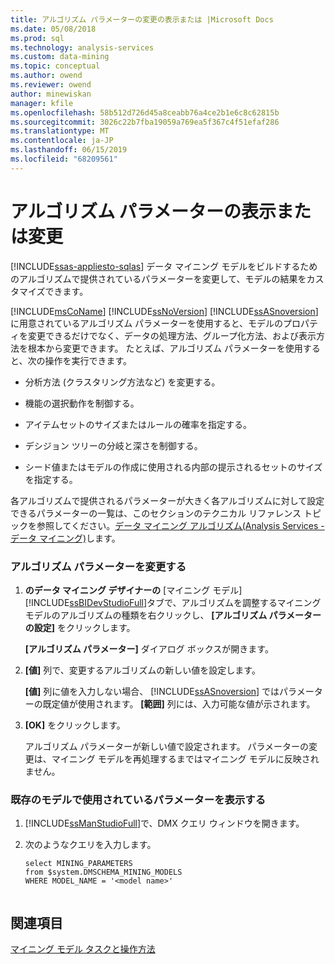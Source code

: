 ```yaml
---
title: アルゴリズム パラメーターの変更の表示または |Microsoft Docs
ms.date: 05/08/2018
ms.prod: sql
ms.technology: analysis-services
ms.custom: data-mining
ms.topic: conceptual
ms.author: owend
ms.reviewer: owend
author: minewiskan
manager: kfile
ms.openlocfilehash: 58b512d726d45a8ceabb76a4ce2b1e6c8c62815b
ms.sourcegitcommit: 3026c22b7fba19059a769ea5f367c4f51efaf286
ms.translationtype: MT
ms.contentlocale: ja-JP
ms.lasthandoff: 06/15/2019
ms.locfileid: "68209561"
---
```

# <a name="view-or-change-algorithm-parameters"></a>アルゴリズム パラメーターの表示または変更
[!INCLUDE[ssas-appliesto-sqlas](../../includes/ssas-appliesto-sqlas.md)]
  データ マイニング モデルをビルドするためのアルゴリズムで提供されているパラメーターを変更して、モデルの結果をカスタマイズできます。  
  
 [!INCLUDE[msCoName](../../includes/msconame-md.md)] [!INCLUDE[ssNoVersion](../../includes/ssnoversion-md.md)] [!INCLUDE[ssASnoversion](../../includes/ssasnoversion-md.md)] に用意されているアルゴリズム パラメーターを使用すると、モデルのプロパティを変更できるだけでなく、データの処理方法、グループ化方法、および表示方法を根本から変更できます。 たとえば、アルゴリズム パラメーターを使用すると、次の操作を実行できます。  
  
-   分析方法 (クラスタリング方法など) を変更する。  
  
-   機能の選択動作を制御する。  
  
-   アイテムセットのサイズまたはルールの確率を指定する。  
  
-   デシジョン ツリーの分岐と深さを制御する。  
  
-   シード値またはモデルの作成に使用される内部の提示されるセットのサイズを指定する。  
  
 各アルゴリズムで提供されるパラメーターが大きく各アルゴリズムに対して設定できるパラメーターの一覧は、このセクションのテクニカル リファレンス トピックを参照してください。[データ マイニング アルゴリズム&#40;Analysis Services - データ マイニング&#41;](../../analysis-services/data-mining/data-mining-algorithms-analysis-services-data-mining.md)します。  
  
### <a name="change-an-algorithm-parameter"></a>アルゴリズム パラメーターを変更する  
  
1.  **のデータ マイニング デザイナーの** [マイニング モデル] [!INCLUDE[ssBIDevStudioFull](../../includes/ssbidevstudiofull-md.md)]タブで、アルゴリズムを調整するマイニング モデルのアルゴリズムの種類を右クリックし、 **[アルゴリズム パラメーターの設定]** をクリックします。  
  
     **[アルゴリズム パラメーター]** ダイアログ ボックスが開きます。  
  
2.  **[値]** 列で、変更するアルゴリズムの新しい値を設定します。  
  
     **[値]** 列に値を入力しない場合、 [!INCLUDE[ssASnoversion](../../includes/ssasnoversion-md.md)] ではパラメーターの既定値が使用されます。 **[範囲]** 列には、入力可能な値が示されます。  
  
3.  **[OK]** をクリックします。  
  
     アルゴリズム パラメーターが新しい値で設定されます。 パラメーターの変更は、マイニング モデルを再処理するまではマイニング モデルに反映されません。  
  
### <a name="view-the-parameters-used-in-an-existing-model"></a>既存のモデルで使用されているパラメーターを表示する  
  
1.  [!INCLUDE[ssManStudioFull](../../includes/ssmanstudiofull-md.md)]で、DMX クエリ ウィンドウを開きます。  
  
2.  次のようなクエリを入力します。  
  
    ```  
    select MINING_PARAMETERS   
    from $system.DMSCHEMA_MINING_MODELS  
    WHERE MODEL_NAME = '<model name>'  
  
    ```  
  
## <a name="see-also"></a>関連項目  
 [マイニング モデル タスクと操作方法](../../analysis-services/data-mining/mining-model-tasks-and-how-tos.md)  
  
  
